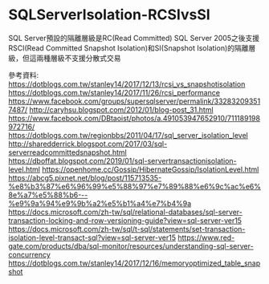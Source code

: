 # SQLServerIsolation-RCSIvsSI
SQL Server預設的隔離層級是RC(Read Committed)
SQL Server 2005之後支援RSCI(Read Committed Snapshot Isolation)和SI(Snapshot Isolation)的隔離層級，但這兩種層級不支援分散式交易

參考資料:
https://dotblogs.com.tw/stanley14/2017/12/13/rcsi_vs_snapshotisolation
https://dotblogs.com.tw/stanley14/2017/11/26/rcsi_performance
https://www.facebook.com/groups/supersqlserver/permalink/332832093517487/
http://caryhsu.blogspot.com/2012/01/blog-post_31.html
https://www.facebook.com/DBtaoist/photos/a.491053947652910/711189198972716/
https://dotblogs.com.tw/regionbbs/2011/04/17/sql_server_isolation_level
http://sharedderrick.blogspot.com/2017/03/sql-serverreadcommittedsnapshot.html
https://dboffat.blogspot.com/2019/01/sql-servertransactionisolation-level.html
https://openhome.cc/Gossip/HibernateGossip/IsolationLevel.html
https://abcg5.pixnet.net/blog/post/115713535-%e8%b3%87%e6%96%99%e5%88%97%e7%89%88%e6%9c%ac%e6%8e%a7%e5%88%b6---%e9%9a%94%e9%9b%a2%e5%b1%a4%e7%b4%9a
https://docs.microsoft.com/zh-tw/sql/relational-databases/sql-server-transaction-locking-and-row-versioning-guide?view=sql-server-ver15
https://docs.microsoft.com/zh-tw/sql/t-sql/statements/set-transaction-isolation-level-transact-sql?view=sql-server-ver15
https://www.red-gate.com/products/dba/sql-monitor/resources/understanding-sql-server-concurrency
https://dotblogs.com.tw/stanley14/2017/12/16/memoryoptimized_table_snapshot
